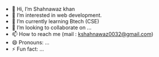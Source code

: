 - 👋 Hi, I’m Shahnawaz khan
- 👀 I’m interested in web development.
- 🌱 I’m currently learning Btech (CSE)
- 💞️ I’m looking to collaborate on ...
- 📫 How to reach me (mail : kshahnawaz0032@gmail.com)
- 😄 Pronouns: ...
- ⚡ Fun fact: ...

<!---
Sanu011204/Sanu011204 is a ✨ special ✨ repository because its `README.md` (this file) appears on your GitHub profile.
You can click the Preview link to take a look at your changes.
--->
